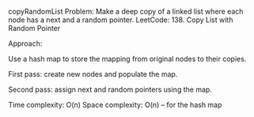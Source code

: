 copyRandomList
Problem: Make a deep copy of a linked list where each node has a next and a random pointer.
LeetCode: 138. Copy List with Random Pointer

Approach:

Use a hash map to store the mapping from original nodes to their copies.

First pass: create new nodes and populate the map.

Second pass: assign next and random pointers using the map.

Time complexity: O(n)
Space complexity: O(n) – for the hash map